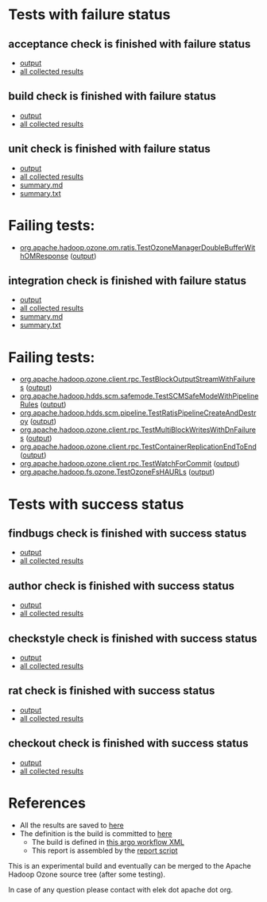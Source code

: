 # Tests with failure status

## acceptance check is finished with failure status

   * [output](https://raw.githubusercontent.com/elek/ozone-ci-q4/master/pr/pr-hdds-1569-vp9xg/acceptance/output.log)
   * [all collected results](https://github.com/elek/ozone-ci-q4/tree/master/pr/pr-hdds-1569-vp9xg/acceptance)


## build check is finished with failure status

   * [output](https://raw.githubusercontent.com/elek/ozone-ci-q4/master/pr/pr-hdds-1569-vp9xg/build/output.log)
   * [all collected results](https://github.com/elek/ozone-ci-q4/tree/master/pr/pr-hdds-1569-vp9xg/build)


## unit check is finished with failure status

   * [output](https://raw.githubusercontent.com/elek/ozone-ci-q4/master/pr/pr-hdds-1569-vp9xg/unit/output.log)
   * [all collected results](https://github.com/elek/ozone-ci-q4/tree/master/pr/pr-hdds-1569-vp9xg/unit)
   * [summary.md](https://github.com/elek/ozone-ci-q4/tree/master/pr/pr-hdds-1569-vp9xg/unit/summary.md)
   * [summary.txt](https://github.com/elek/ozone-ci-q4/tree/master/pr/pr-hdds-1569-vp9xg/unit/summary.txt)

# Failing tests: 

 * [org.apache.hadoop.ozone.om.ratis.TestOzoneManagerDoubleBufferWithOMResponse](hadoop-ozone/ozone-manager/org.apache.hadoop.ozone.om.ratis.TestOzoneManagerDoubleBufferWithOMResponse.txt) ([output](hadoop-ozone/ozone-manager/org.apache.hadoop.ozone.om.ratis.TestOzoneManagerDoubleBufferWithOMResponse-output.txt/))

## integration check is finished with failure status

   * [output](https://raw.githubusercontent.com/elek/ozone-ci-q4/master/pr/pr-hdds-1569-vp9xg/integration/output.log)
   * [all collected results](https://github.com/elek/ozone-ci-q4/tree/master/pr/pr-hdds-1569-vp9xg/integration)
   * [summary.md](https://github.com/elek/ozone-ci-q4/tree/master/pr/pr-hdds-1569-vp9xg/integration/summary.md)
   * [summary.txt](https://github.com/elek/ozone-ci-q4/tree/master/pr/pr-hdds-1569-vp9xg/integration/summary.txt)

# Failing tests: 

 * [org.apache.hadoop.ozone.client.rpc.TestBlockOutputStreamWithFailures](hadoop-ozone/integration-test/org.apache.hadoop.ozone.client.rpc.TestBlockOutputStreamWithFailures.txt) ([output](hadoop-ozone/integration-test/org.apache.hadoop.ozone.client.rpc.TestBlockOutputStreamWithFailures-output.txt/))
 * [org.apache.hadoop.hdds.scm.safemode.TestSCMSafeModeWithPipelineRules](hadoop-ozone/integration-test/org.apache.hadoop.hdds.scm.safemode.TestSCMSafeModeWithPipelineRules.txt) ([output](hadoop-ozone/integration-test/org.apache.hadoop.hdds.scm.safemode.TestSCMSafeModeWithPipelineRules-output.txt/))
 * [org.apache.hadoop.hdds.scm.pipeline.TestRatisPipelineCreateAndDestroy](hadoop-ozone/integration-test/org.apache.hadoop.hdds.scm.pipeline.TestRatisPipelineCreateAndDestroy.txt) ([output](hadoop-ozone/integration-test/org.apache.hadoop.hdds.scm.pipeline.TestRatisPipelineCreateAndDestroy-output.txt/))
 * [org.apache.hadoop.ozone.client.rpc.TestMultiBlockWritesWithDnFailures](hadoop-ozone/integration-test/org.apache.hadoop.ozone.client.rpc.TestMultiBlockWritesWithDnFailures.txt) ([output](hadoop-ozone/integration-test/org.apache.hadoop.ozone.client.rpc.TestMultiBlockWritesWithDnFailures-output.txt/))
 * [org.apache.hadoop.ozone.client.rpc.TestContainerReplicationEndToEnd](hadoop-ozone/integration-test/org.apache.hadoop.ozone.client.rpc.TestContainerReplicationEndToEnd.txt) ([output](hadoop-ozone/integration-test/org.apache.hadoop.ozone.client.rpc.TestContainerReplicationEndToEnd-output.txt/))
 * [org.apache.hadoop.ozone.client.rpc.TestWatchForCommit](hadoop-ozone/integration-test/org.apache.hadoop.ozone.client.rpc.TestWatchForCommit.txt) ([output](hadoop-ozone/integration-test/org.apache.hadoop.ozone.client.rpc.TestWatchForCommit-output.txt/))
 * [org.apache.hadoop.fs.ozone.TestOzoneFsHAURLs](hadoop-ozone/ozonefs/org.apache.hadoop.fs.ozone.TestOzoneFsHAURLs.txt) ([output](hadoop-ozone/ozonefs/org.apache.hadoop.fs.ozone.TestOzoneFsHAURLs-output.txt/))


# Tests with success status

## findbugs check is finished with success status

   * [output](https://raw.githubusercontent.com/elek/ozone-ci-q4/master/pr/pr-hdds-1569-vp9xg/findbugs/output.log)
   * [all collected results](https://github.com/elek/ozone-ci-q4/tree/master/pr/pr-hdds-1569-vp9xg/findbugs)


## author check is finished with success status

   * [output](https://raw.githubusercontent.com/elek/ozone-ci-q4/master/pr/pr-hdds-1569-vp9xg/author/output.log)
   * [all collected results](https://github.com/elek/ozone-ci-q4/tree/master/pr/pr-hdds-1569-vp9xg/author)


## checkstyle check is finished with success status

   * [output](https://raw.githubusercontent.com/elek/ozone-ci-q4/master/pr/pr-hdds-1569-vp9xg/checkstyle/output.log)
   * [all collected results](https://github.com/elek/ozone-ci-q4/tree/master/pr/pr-hdds-1569-vp9xg/checkstyle)


## rat check is finished with success status

   * [output](https://raw.githubusercontent.com/elek/ozone-ci-q4/master/pr/pr-hdds-1569-vp9xg/rat/output.log)
   * [all collected results](https://github.com/elek/ozone-ci-q4/tree/master/pr/pr-hdds-1569-vp9xg/rat)


## checkout check is finished with success status

   * [output](https://raw.githubusercontent.com/elek/ozone-ci-q4/master/pr/pr-hdds-1569-vp9xg/checkout/output.log)
   * [all collected results](https://github.com/elek/ozone-ci-q4/tree/master/pr/pr-hdds-1569-vp9xg/checkout)




# References

 * All the results are saved to [here](https://github.com/elek/ozone-ci-q4/tree/master/pr/pr-hdds-1569-vp9xg/)
 * The definition is the build is committed to [here](https://github.com/elek/argo-ozone)
    * The build is defined in [this argo workflow XML](https://github.com/elek/argo-ozone/blob/master/ozone-build.yaml)
    * This report is assembled by the [report script](https://github.com/elek/argo-ozone/blob/master/scripts/report.sh)

This is an experimental build and eventually can be merged to the Apache Hadoop Ozone source tree (after some testing).

In case of any question please contact with elek dot apache dot org.
